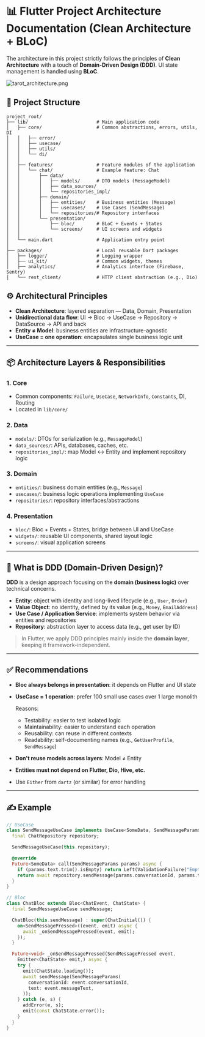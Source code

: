# 📊 Flutter Project Architecture Documentation (Clean Architecture + BLoC)

The architecture in this project strictly follows the principles of **Clean Architecture** with a touch of **Domain-Driven Design (DDD)**. UI state management is handled using **BLoC**.

![tarot\_architecture.png](https://cdn2.buildin.ai/s3/93af0a7c-0caf-4a81-a98c-48481a6ca1b9/tarot_architecture.png?time=1749828600\&token=e9aff9b24f487b13ca3b0bf7a650b85b\&role=free)

## 📁 Project Structure

```plaintext
project_root/
├── lib/                         # Main application code
│   ├── core/                    # Common abstractions, errors, utils, DI
│   │   ├── error/
│   │   ├── usecase/
│   │   ├── utils/
│   │   └── di/
│   │
│   ├── features/                # Feature modules of the application
│   │   └── chat/                # Example feature: Chat
│   │       ├── data/
│   │       │   ├── models/      # DTO models (MessageModel)
│   │       │   ├── data_sources/
│   │       │   └── repositories_impl/
│   │       ├── domain/
│   │       │   ├── entities/    # Business entities (Message)
│   │       │   ├── usecases/    # Use Cases (SendMessage)
│   │       │   └── repositories/# Repository interfaces
│   │       └── presentation/
│   │           ├── bloc/        # BLoC + Events + States
│   │           └── screens/     # UI screens and widgets
│   │
│   └── main.dart                # Application entry point
│
├── packages/                    # Local reusable Dart packages
│   ├── logger/                  # Logging wrapper
│   ├── ui_kit/                  # Common widgets, themes
│   ├── analytics/               # Analytics interface (Firebase, Sentry)
│   └── rest_client/             # HTTP client abstraction (e.g., Dio)
```

## ⚙️ Architectural Principles

* **Clean Architecture**: layered separation — Data, Domain, Presentation
* **Unidirectional data flow**: UI → Bloc → UseCase → Repository → DataSource → API and back
* **Entity ≠ Model**: business entities are infrastructure-agnostic
* **UseCase = one operation**: encapsulates single business logic unit

---

## 📦 Architecture Layers & Responsibilities

### 1. Core

* Common components: `Failure`, `UseCase`, `NetworkInfo`, `Constants`, DI, Routing
* Located in `lib/core/`

### 2. Data

* `models/`: DTOs for serialization (e.g., `MessageModel`)
* `data_sources/`: APIs, databases, caches, etc.
* `repositories_impl/`: map Model ↔ Entity and implement repository logic

### 3. Domain

* `entities/`: business domain entities (e.g., `Message`)
* `usecases/`: business logic operations implementing `UseCase`
* `repositories/`: repository interfaces/abstractions

### 4. Presentation

* `bloc/`: Bloc + Events + States, bridge between UI and UseCase
* `widgets/`: reusable UI components, shared layout logic
* `screens/`: visual application screens

---

## 🧠 What is DDD (Domain-Driven Design)?

**DDD** is a design approach focusing on the **domain (business logic)** over technical concerns.

* **Entity**: object with identity and long-lived lifecycle (e.g., `User`, `Order`)
* **Value Object**: no identity, defined by its value (e.g., `Money`, `EmailAddress`)
* **Use Case / Application Service**: implements system behavior via entities and repositories
* **Repository**: abstraction layer to access data (e.g., get user by ID)

> In Flutter, we apply DDD principles mainly inside the **domain layer**, keeping it framework-independent.

---

## ✅ Recommendations

* **Bloc always belongs in presentation**: it depends on Flutter and UI state

* **UseCase = 1 operation**: prefer 100 small use cases over 1 large monolith

  Reasons:

  * Testability: easier to test isolated logic
  * Maintainability: easier to understand each operation
  * Reusability: can reuse in different contexts
  * Readability: self-documenting names (e.g., `GetUserProfile`, `SendMessage`)

* **Don't reuse models across layers**: Model ≠ Entity

* **Entities must not depend on Flutter, Dio, Hive, etc.**

* Use `Either` from `dartz` (or similar) for error handling

---

## ✍️ Example

```dart
// UseCase
class SendMessageUseCase implements UseCase<SomeData, SendMessageParams> {
  final ChatRepository repository;

  SendMessageUseCase(this.repository);

  @override
  Future<SomeData> call(SendMessageParams params) async {
    if (params.text.trim().isEmpty) return Left(ValidationFailure("Empty text"));
    return await repository.sendMessage(params.conversationId, params.text);
  }
}

// Bloc
class ChatBloc extends Bloc<ChatEvent, ChatState> {
  final SendMessageUseCase sendMessage;

  ChatBloc(this.sendMessage) : super(ChatInitial()) {
    on<SendMessagePressed>((event, emit) async {
      await _onSendMessagePressed(event, emit);
    });
  }

  Future<void> _onSendMessagePressed(SendMessagePressed event,
    Emitter<ChatState> emit,) async {
    try {
      emit(ChatState.loading());
      await sendMessage(SendMessageParams(
        conversationId: event.conversationId,
        text: event.messageText,
      ));
    } catch (e, s) {
      addError(e, s);
      emit(const ChatState.error());
    }
  }
}
```
